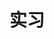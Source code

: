 ---
title: 实习
description: 记录实习过程中的一些经历
image: cover.jpg

style:
    background: "#A084E8"
    color: "#fff"
---